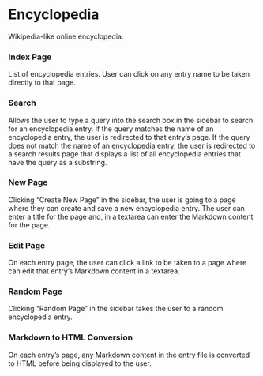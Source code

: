 # Encyclopedia

Wikipedia-like online encyclopedia.

### Index Page
List of encyclopedia entries. User can click on any entry name to be taken directly to that page.

### Search
Allows the user to type a query into the search box in the sidebar to search for an encyclopedia entry.
If the query matches the name of an encyclopedia entry, the user is redirected to that entry’s page.
If the query does not match the name of an encyclopedia entry, the user is redirected to a search results page that displays a list of all encyclopedia entries that have the query as a substring. 

### New Page
Clicking “Create New Page” in the sidebar, the user is going to a page where they can create and save a new encyclopedia entry.
The user can enter a title for the page and, in a textarea can enter the Markdown content for the page.

### Edit Page
On each entry page, the user can click a link to be taken to a page where can edit that entry’s Markdown content in a textarea.

### Random Page
Clicking “Random Page” in the sidebar takes the user to a random encyclopedia entry.

### Markdown to HTML Conversion
On each entry’s page, any Markdown content in the entry file is converted to HTML before being displayed to the user.
